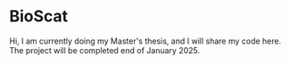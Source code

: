 # BioScat

Hi, I am currently doing my Master's thesis, and I will share my code here. The project will be completed end of January 2025.
